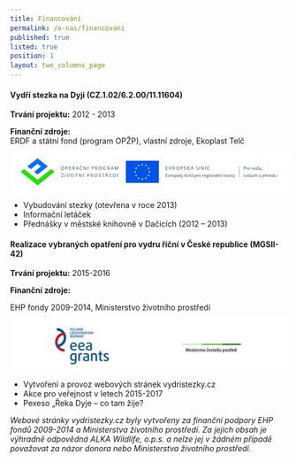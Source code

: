 ```yaml
---
title: Financování
permalink: /o-nas/financovani
published: true
listed: true
position: 1
layout: two_columns_page
---
```

#### Vydří stezka na Dyji (CZ.1.02/6.2.00/11.11604)

**Trvání projektu:** 2012 - 2013

**Finanční zdroje:**  
ERDF a státní fond (program OPŽP), vlastní zdroje, Ekoplast Telč

![](/media/Banner_OPZP_ERDF_CMYK.jpg)

* Vybudování stezky (otevřena v roce 2013)
* Informační letáček
* Přednášky v městské knihovně v Dačicích (2012 – 2013)

#### Realizace vybraných opatření pro vydru říční v České republice (MGSII-42)

**Trvání projektu:** 2015-2016

**Finanční zdroje:**  

EHP fondy 2009-2014, Ministerstvo životního prostředí

![](/media/logoMGS_610.jpg)

* Vytvoření a provoz webových stránek vydristezky.cz
* Akce pro veřejnost v letech 2015-2017
* Pexeso „Řeka Dyje – co tam žije?

*Webové stránky vydristezky.cz byly vytvořeny za finanční podpory EHP
fondů 2009-2014 a Ministerstva životního prostředí. Za jejich obsah je
výhradně odpovědná ALKA Wildlife, o.p.s. a nelze jej v žádném případě
považovat za názor donora nebo Ministerstva životního prostředí.*
